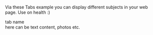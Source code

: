 Via these Tabs example you can display different subjects in your web page.
Use on health :)
<div class="info-header">
        <!-- Tab name -->
					<div class="info-header-tab">tab name</div>
				</div>
         <!-- Tab content -->
		 <div class="info-tabcontent fade">
             here can be text content, photos etc.
				</div>
